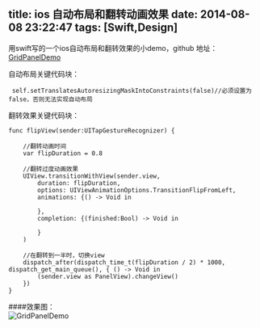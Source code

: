 title: ios 自动布局和翻转动画效果
date: 2014-08-08 23:22:47
tags: [Swift,Design]
---
用swift写的一个ios自动布局和翻转效果的小demo，github 地址：[GridPanelDemo](https://github.com/JasonZengJ/GridPanelDemo)

自动布局关键代码块：

```
 self.setTranslatesAutoresizingMaskIntoConstraints(false)//必须设置为false，否则无法实现自动布局

```

翻转效果关键代码块：

```
func flipView(sender:UITapGestureRecognizer) {

    //翻转动画时间    
    var flipDuration = 0.8 
    
    //翻转过度动画效果
    UIView.transitionWithView(sender.view,
        duration: flipDuration,
        options: UIViewAnimationOptions.TransitionFlipFromLeft,
        animations: {() -> Void in
            
    	},
        completion: {(finished:Bool) -> Void in
        
        }
    )
    
    //在翻转到一半时，切换view
    dispatch_after(dispatch_time_t(flipDuration / 2) * 1000, dispatch_get_main_queue(), { () -> Void in
        (sender.view as PanelView).changeView()
    })
}
```

####效果图：
<img src="https://raw.githubusercontent.com/JasonZengJ/GridPanelDemo/master/demo.gif" alt="GridPanelDemo" title="GridPanelDemo" style="display:block;">